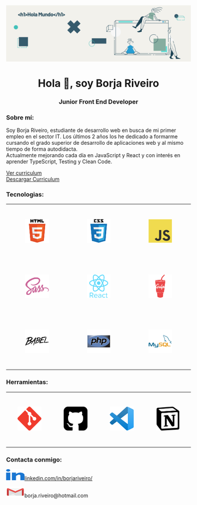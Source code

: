 <img
    src="images/banner-github-profile.png"
    alt="banner"
  />
<h1 align="center">Hola 👋, soy Borja Riveiro</h1>
<h3 align="center">Junior Front End Developer</h3>

<h3 align="left">Sobre mí:</h3>

<p align="left">Soy Borja Riveiro, estudiante de desarrollo web en busca de mi primer empleo en el sector IT. Los últimos 2 años los he dedicado a formarme cursando el grado superior de desarrollo de aplicaciones web y al mismo tiempo de forma autodidacta.<br/>
Actualmente mejorando cada día en JavaScript y React y con interés en aprender TypeScript, Testing y Clean Code.</p>

<a href="https://drive.google.com/file/d/1864k5-_OBtEZQkqouClkoEiOHMCjXOes/view?usp=sharing" target="_blank">Ver curriculum</a>
<br/>
<a href="https://drive.google.com/uc?id=1864k5-_OBtEZQkqouClkoEiOHMCjXOes&export=download">Descargar Curriculum</a>


<h3 align="left">Tecnologias:</h3>
<table align="center">
  <tbody>
    <tr height="150">
      <td  width="300" align="center">
          <img
          src="images/html.svg"
          alt="HTML"
          width="65"
          height="65"/>
      </td>
      <td width="300" align="center">
        <img
          src="images/css.svg"
          alt="CSS"
          width="65"
          height="65"/>
      </td>
      <td width="300" align="center">
        <img
          src="images/javascript.svg"
          alt="JavaScript"
          width="65"
          height="65"/>
      </td>
    </tr>
    <tr height="150">
      <td width="300" align="center">
        <img
          src="images/sass.svg"
          alt="SASS"
          width="65"
          height="65"/>
      </td>
      <td width="300" align="center">
        <img
          src="images/react.svg"
          alt="React"
          width="65"
          height="65"/>
      </td>
      <td width="300" align="center">
        <img
          src="images/gulp.svg"
          alt="Gulp"
          width="65"
          height="65"/>
      </td>
    </tr>
    <tr height="150">
      <td width="300" align="center">
        <img
          src="images/babeljs.svg"
          alt="Babel"
          width="65"
          height="65"/>
      </td>
      <td width="300" align="center">
        <img
          src="images/php.svg"
          alt="PHP"
          width="65"
          height="65"/>
      </td>
      <td width="300" align="center">
        <img
          src="images/mysql.svg"
          alt="MySQL"
          width="65"
          height="65"/>
      </td>
    </tr>
  </tbody>
</table>


<h3 align="left">Herramientas:</h3>

<table align="center">
  <tbody>
    <tr height="150">
      <td  width="300" align="center">
          <img
          src="images/git.svg"
          alt="Git"
          width="65"
          height="65"/>
      </td>
      <td  width="300" align="center">
          <img
          src="images/github.svg"
          alt="GitHub"
          width="65"
          height="65"/>
      </td>
      <td  width="300" align="center">
          <img
          src="images/visual-studio-code.svg"
          alt="Visual Studio Code"
          width="65"
          height="65"/>
      </td>
      <td  width="300" align="center">
          <img
          src="images/notion.svg"
          alt="Notion"
          width="65"
          height="65"/>
      </td>
    </tr>
  </tbody>
</table>

<h3 align="left">Contacta conmigo:</h3>

<p align="left">
  <a href="https://linkedin.com/in/borjariveiro" target="_blank"
    ><img
      src="images/linked-in.svg"
      alt="borjariveiro"
      height="30"
      width="50"
  />linkedin.com/in/borjariveiro/</a>
  <p>
    <img
      src="images/gmail.svg"
      alt="borja.riveiro@hotmail.com"
      height="30"
      width="50"
    />borja.riveiro@hotmail.com
  </p>
</p>
